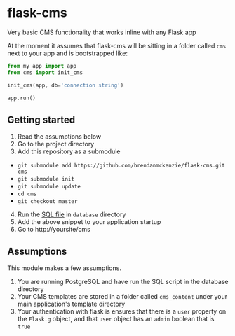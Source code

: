 # flask-cms
Very basic CMS functionality that works inline with any Flask app

At the moment it assumes that flask-cms will be sitting in a folder called `cms` next to your app and is bootstrapped like:

```python
from my_app import app
from cms import init_cms

init_cms(app, db='connection string')

app.run()
```

## Getting started

 1. Read the assumptions below
 2. Go to the project directory
 3. Add this repository as a submodule
   * `git submodule add https://github.com/brendanmckenzie/flask-cms.git cms`
   * `git submodule init`
   * `git submodule update`
   * `cd cms`
   * `git checkout master`
 4. Run the [SQL file](https://github.com/brendanmckenzie/flask-cms/blob/master/database/000_up_initial.sql) in `database` directory
 5. Add the above snippet to your application startup
 6. Go to http://yoursite/cms

## Assumptions
This module makes a few assumptions.

 1. You are running PostgreSQL and have run the SQL script in the database directory
 2. Your CMS templates are stored in a folder called `cms_content` under your main application's template directory
 3. Your authentication with flask is ensures that there is a `user` property on the `Flask.g` object, and that `user` object has an `admin` boolean that is `true`
